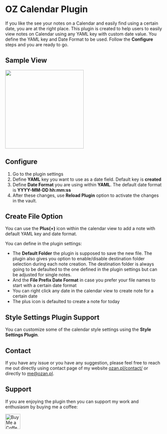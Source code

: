 # OZ Calendar Plugin

If you like the see your notes on a Calendar and easily find using a certain date, you are at the right place. This plugin is created to help users to easily view notes on Calendar using any YAML key with custom date value. You define the YAML key and Date Format to be used. Follow the **Configure** steps and you are ready to go.

## Sample View

<img src="https://github.com/ozntel/oz-calendar/blob/master/img/OZ-Calendar-Sample-Img-01.png?raw=true" width="250px"/>

## Configure

1. Go to the plugin settings
2. Define **YAML** key you want to use as a date field. Default key is **created**
3. Define **Date Format** you are using within **YAML**. The default date format is **YYYY-MM-DD hh:mm:ss**
4. After these changes, use **Reload Plugin** option to activate the changes in the vault.

## Create File Option

You can use the **Plus(+)** icon within the calendar view to add a note with default YAML key and date format.

You can define in the plugin settings:

-   The **Default Folder** the plugin is supposed to save the new file. The plugin also gives you option to enable/disable destination folder selection during each note creation. The destination folder is always going to be defaulted to the one defined in the plugin settings but can be adjusted for single notes.
-   And the **File Prefix Date Format** in case you prefer your file names to start with a certain date format
-   You can right click any date in the calendar view to create note for a certain date
-   The plus icon is defaulted to create a note for today

## Style Settings Plugin Support

You can customize some of the calendar style settings using the **Style Settings Plugin**.

## Contact

If you have any issue or you have any suggestion, please feel free to reach me out directly using contact page of my website [ozan.pl/contact/](https://www.ozan.pl/contact/) or directly to <me@ozan.pl>.

## Support

If you are enjoying the plugin then you can support my work and enthusiasm by buying me a coffee:

<a href='https://ko-fi.com/L3L356V6Q' target='_blank'>
    <img height='48' style='border:0px;height:48px;' src='https://cdn.ko-fi.com/cdn/kofi1.png?v=2' border='0' alt='Buy Me a Coffee at ko-fi.com' />
</a>
